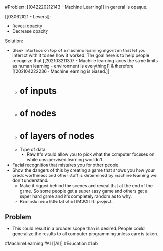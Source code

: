 #Problem: [[042220212143 - Machine Learning]] in general is opaque. 

[[03062021 - Levers]]:
- Reveal opacity
- Decrease opacity

Solution: 
- Sleek interface on top of a machine learning algorithm that let you interact with it to see how it worked. The goal here is to help people recognize that [[202103211307 - Machine learning faces the same limits as human learning - environment is everything]] & therefore [[202104222236 - Machine learning is biased.]]
	- # of inputs
	- # of nodes
	- # of layers of nodes
	- Type of data
		- Raw #'s would allow you to pick what the computer focuses on while unsupervised learning wouldn't. 
- Facial recognition that mistakes you for other people.
- Show the dangers of this by creating a game that shows you how your credit worthiness and other stuff is determined by machine learning we don't understand.
	- Make it rigged behind the scenes and reveal that at the end of the game. So some people get a super easy game and others get a super hard game and it's completely random as to why. 
	- Reminds me a little bit of a [[MSCHF]] project. 


## Problem
- This could result in a broader scope than is desired. People could generalize the results to all computer programming unless care is taken. 

#MachineLearning #AI [[AI]] #Education #Lab